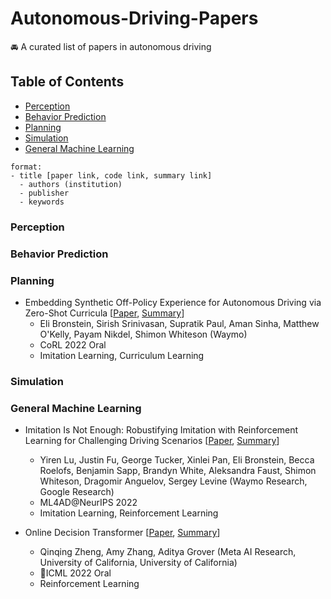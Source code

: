 # Autonomous-Driving-Papers
🚘 A curated list of papers in autonomous driving

## Table of Contents
* [Perception](#perception)
* [Behavior Prediction](#behavior-prediction)
* [Planning](#planning)
* [Simulation](#simulation)
* [General Machine Learning](#general-machine-learning)

```
format:
- title [paper link, code link, summary link]
  - authors (institution)
  - publisher
  - keywords
```

### Perception

### Behavior Prediction

### Planning

- Embedding Synthetic Off-Policy Experience for Autonomous Driving via Zero-Shot Curricula [[Paper](https://openreview.net/forum?id=cF1dxVGxic-), [Summary](https://github.com/ejjun92/Autonomous-Driving-Papers/issues/2#issue-1766793203)]
  - Eli Bronstein, Sirish Srinivasan, Supratik Paul, Aman Sinha, Matthew O'Kelly, Payam Nikdel, Shimon Whiteson (Waymo)
  - CoRL 2022 Oral
  - Imitation Learning, Curriculum Learning

    
### Simulation

### General Machine Learning

- Imitation Is Not Enough: Robustifying Imitation with Reinforcement Learning for Challenging Driving Scenarios [[Paper](https://arxiv.org/abs/2212.11419), [Summary](https://github.com/ejjun92/Autonomous-Driving-Papers/issues/1#issue-1762768235)]
  - Yiren Lu, Justin Fu, George Tucker, Xinlei Pan, Eli Bronstein, Becca Roelofs, Benjamin Sapp, Brandyn White, Aleksandra Faust, Shimon Whiteson, Dragomir Anguelov, Sergey Levine (Waymo Research, Google Research)
  - ML4AD@NeurIPS 2022
  - Imitation Learning, Reinforcement Learning
 
- Online Decision Transformer [[Paper](https://proceedings.mlr.press/v162/zheng22c/zheng22c.pdf), [Summary](https://github.com/ejjun92/Autonomous-Driving-Papers/issues/3#issue-1769076735)]
  - Qinqing Zheng, Amy Zhang, Aditya Grover (Meta AI Research, University of California, University of California)
  - ICML 2022 Oral
  - Reinforcement Learning
 
